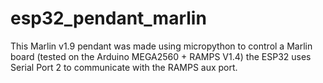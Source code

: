 # esp32_pendant_marlin
This Marlin v1.9 pendant was made using micropython to control a Marlin board (tested on the Arduino MEGA2560 + RAMPS V1.4) the ESP32 uses Serial Port 2 to communicate with the RAMPS aux port.

